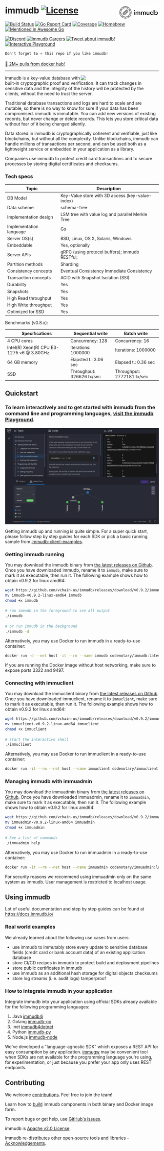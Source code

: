 <!--
---

title: "immudb"

custom_edit_url: https://github.com/codenotary/immudb/edit/master/README.md
---

-->

# immudb [![License](https://img.shields.io/github/license/codenotary/immudb)](LICENSE) <img align="right" src="img/Black%20logo%20-%20no%20background.png" height="47px" />

[![Build Status](https://travis-ci.com/codenotary/immudb.svg?branch=master)](https://travis-ci.com/codenotary/immudb)
[![Go Report Card](https://goreportcard.com/badge/github.com/codenotary/immudb)](https://goreportcard.com/report/github.com/codenotary/immudb)
[![Coverage](https://coveralls.io/repos/github/codenotary/immudb/badge.svg?branch=master)](https://coveralls.io/github/codenotary/immudb?branch=master)
[![Homebrew](https://img.shields.io/homebrew/v/immudb)](https://formulae.brew.sh/formula/immudb)
[![Mentioned in Awesome Go](https://awesome.re/mentioned-badge.svg)](https://github.com/avelino/awesome-go)

[![Discord](https://img.shields.io/discord/831257098368319569)](https://discord.gg/pZnR7QC6)
[![Immudb Careers](https://img.shields.io/badge/careers-We%20are%20hiring!-blue?style=flat)](https://immudb.io/careers/)
[![Tweet about
immudb!](https://img.shields.io/twitter/url/http/shields.io.svg?style=social&label=Tweet%20about%20immudb)](https://twitter.com/intent/tweet?text=immudb:%20lightweight,%20high-speed%20immutable%20database!&url=https://github.com/codenotary/immudb)
[![Interactive Playground](https://img.shields.io/badge/Playground-blue?style=flat)](https://play.codenotary.com/)

```
Don't forget to ⭐ this repo if you like immudb!
```

[:tada: 2M+ pulls from docker hub!](https://hub.docker.com/r/codenotary/immudb/tags)

---

<img align="right" src="img/immudb-mascot-small.png" width="256px"/>

immudb is a key-value database with built-in cryptographic proof and verification. It can track changes in sensitive data and the integrity of the history will be protected by the clients, without the need to trust the server.

Traditional database transactions and logs are hard to scale and are mutable, so there is no way to know for sure if your data has been compromised. immudb is immutable. You can add new versions of existing records, but never change or delete records. This lets you store critical data without fear of it being changed silently.

Data stored in immudb is cryptographically coherent and verifiable, just like blockchains, but without all the complexity. Unlike blockchains, immudb can handle millions of transactions per second, and can be used both as a lightweight service or embedded in your application as a library.

Companies use immudb to protect credit card transactions and to secure processes by storing digital certificates and checksums.

### Tech specs

| Topic                   | Description                                                   |
| ----------------------- | ------------------------------------------------------------- |
| DB Model                | Key-Value store with 3D access (key-value-index)              |
| Data scheme             | schema-free                                                   |
| Implementation design   | LSM tree with value log and parallel Merkle Tree              |
| Implementation language | Go                                                            |
| Server OS(s)            | BSD, Linux, OS X, Solaris, Windows                            |
| Embeddable              | Yes, optionally                                               |
| Server APIs             | gRPC (using protocol buffers); immudb RESTful;                |
| Partition methods       | Sharding                                                      |
| Consistency concepts    | Eventual Consistency Immediate Consistency                    |
| Transaction concepts    | ACID with Snapshot Isolation (SSI)                            |
| Durability              | Yes                                                           |
| Snapshots               | Yes                                                           |
| High Read throughput    | Yes                                                           |
| High Write throughput   | Yes                                                           |
| Optimized for SSD       | Yes                                                           |

Benchmarks (v0.8.x):

| Specifications | Sequential write | Batch write |
| --- | --- | --- |
| 4 CPU cores | Concurrency: 128 | Concurrency: 16 |
| Intel(R) Xeon(R) CPU E3-1275 v6 @ 3.80GHz | Iterations: 1000000 | Iterations: 1000000 |
| 64 GB memory | Elapsted t.: 3.06 sec | Elapsed t.: 0.36 sec |
| SSD | Throughput: 326626 tx/sec | Throughput: 2772181 tx/sec |

## Quickstart

### To learn interactively and to get started with immudb from the command line and programming languages, [visit the immudb Playground](https://play.codenotary.com).

<div style="display: flex; justify-content: center">
<img src="img/playground2.png"/>
</div>

Getting immudb up and running is quite simple. For a super quick start, please follow step by step guides for each SDK or pick a basic running sample from [immudb-client-examples](https://github.com/codenotary/immudb-client-examples).

### Getting immudb running

You may download the immudb binary from [the latest releases on Github](https://github.com/codenotary/immudb/releases/latest). Once you have downloaded immudb, rename it to `immudb`, make sure to mark it as executable, then run it. The following example shows how to obtain v0.9.2 for linux amd64:

```bash
wget https://github.com/vchain-us/immudb/releases/download/v0.9.2/immudb-v0.9.2-linux-amd64
mv immudb-v0.9.2-linux-amd64 immudb
chmod +x immudb

# run immudb in the foreground to see all output
./immudb

# or run immudb in the background
./immudb -d
```

Alternatively, you may use Docker to run immudb in a ready-to-use container:

```bash
docker run -d --net host -it --rm --name immudb codenotary/immudb:latest
```

If you are running the Docker image without host networking, make sure to expose ports 3322 and 9497.

### Connecting with immuclient

You may download the immuclient binary from [the latest releases on Github](https://github.com/codenotary/immudb/releases/latest). Once you have downloaded immuclient, rename it to `immuclient`, make sure to mark it as executable, then run it. The following example shows how to obtain v0.9.2 for linux amd64:

```bash
wget https://github.com/vchain-us/immudb/releases/download/v0.9.2/immuclient-v0.9.2-linux-amd64
mv immuclient-v0.9.2-linux-amd64 immuclient
chmod +x immuclient

# start the interactive shell
./immuclient
```

Alternatively, you may use Docker to run immuclient in a ready-to-use container:

```bash
docker run -it --rm --net host --name immuclient codenotary/immuclient:latest
```

### Managing immudb with immuadmin

You may download the immuadmin binary from [the latest releases on Github](https://github.com/codenotary/immudb/releases/latest). Once you have downloaded immuadmin, rename it to `immuadmin`, make sure to mark it as executable, then run it. The following example shows how to obtain v0.9.2 for linux amd64:

```bash
wget https://github.com/vchain-us/immudb/releases/download/v0.9.2/immuadmin-v0.9.2-linux-amd64
mv immuadmin-v0.9.2-linux-amd64 immuadmin
chmod +x immuadmin

# See a list of commands
./immuadmin help
```

Alternatively, you may use Docker to run immuadmin in a ready-to-use container:

```bash
docker run -it --rm --net host --name immuadmin codenotary/immuadmin:latest <command>
```

For security reasons we recommend using immuadmin only on the same system as immudb. User management is restricted to localhost usage.

## Using immudb

Lot of useful documentation and step by step guides can be found at https://docs.immudb.io/

### Real world examples

We already learned about the following use cases from users:

- use immudb to immutably store every update to sensitive database fields (credit card or bank account data) of an existing application database
- store CI/CD recipes in immudb to protect build and deployment pipelines
- store public certificates in immudb
- use immudb as an additional hash storage for digital objects checksums
- store log streams (i. e. audit logs) tamperproof

### How to integrate immudb in your application

Integrate immudb into your application using official SDKs already available for the following programming languages:

1. Java [immudb4j](https://github.com/codenotary/immudb4j)
2. Golang [immudb-go](https://docs.immudb.io/immudb/golang.html)
3. .net [immudb4dotnet](https://github.com/codenotary/immudb4dotnet)
4. Python [immudb-py](https://github.com/codenotary/immudb-py)
5. Node.js [immudb-node](https://github.com/codenotary/immudb-node)

We've developed a "language-agnostic SDK" which exposes a REST API for easy consumption by any application.
[immugw](https://github.com/codenotary/immugw) may be convenient tool when SDKs are not available for the
programming language you're using, for experimentation, or just because you prefer your app only uses REST endpoints.

## Contributing

We welcome [contributions](CONTRIBUTING.md). Feel free to join the team!

Learn how to [build](BUILD.md) immudb components in both binary and Docker image form.

To report bugs or get help, use [GitHub's issues](https://github.com/codenotary/immudb/issues).

immudb is [Apache v2.0 License](LICENSE).

immudb re-distributes other open-source tools and libraries - [Acknowledgements](ACKNOWLEDGEMENTS.md).
